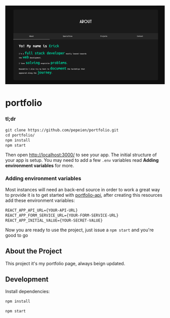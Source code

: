[![portfolio](.github/images/project-thumbnail.png)](https://ericodesu.com)

# portfolio

### tl;dr

```
git clone https://github.com/pepeien/portfolio.git
cd portfolio/
npm install
npm start
```

Then open [http://localhost:3000/](http://localhost:3000/) to see your app. The initial structure of your app is setup. You may need to add a few `.env` variables read **Adding environment variables** for more.

### Adding environment variables

Most instances will need an back-end source in order to work a great way to provide it is to get started with [portfolio-api](https://github.com/pepeien/portfolio-api), after creating this resources add these environment variables:

```
REACT_APP_API_URL={YOUR-API-URL}
REACT_APP_FORM_SERVICE_URL={YOUR-FORM-SERVICE-URL}
REACT_APP_INITIAL_VALUE={YOUR-SECRET-VALUE}
```

Now you are ready to use the project, just issue a `npm start` and you're good to go

## About the Project

This project it's my portfolio page, always beign updated.

## Development

Install dependencies:

```sh
npm install
```

```sh
npm start
```
